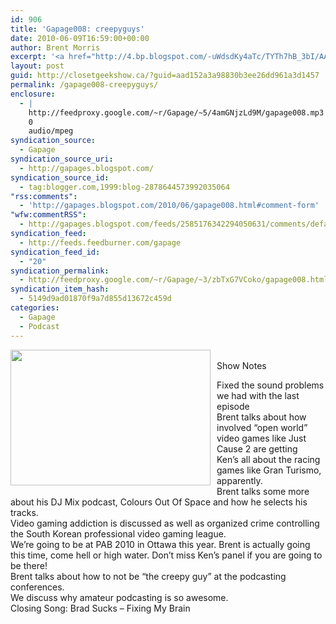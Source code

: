 ```yaml
---
id: 906
title: 'Gapage008: creepyguys'
date: 2010-06-09T16:59:00+00:00
author: Brent Morris
excerpt: '<a href="http://4.bp.blogspot.com/-uWdsdKy4aTc/TYTh7hB_3bI/AAAAAAAAAlk/H8ijqLyf3Fk/s1600/Ken%2526badreaders.jpg"><img alt="" border="0" src="http://4.bp.blogspot.com/-uWdsdKy4aTc/TYTh7hB_3bI/AAAAAAAAAlk/H8ijqLyf3Fk/s320/Ken%2526badreaders.jpg"></a><br>Show Notes<br><br>Fixed the sound problems we had with the last episode<br>Brent talks about how involved &ldquo;open world&rdquo; video games like Just Cause 2 are getting<br>Ken&rsquo;s all about the racing games like Gran Turismo, apparently.<br>Brent talks some more about his DJ Mix podcast, Colours Out Of Space and how he selects his tracks.<br>Video gaming addiction is discussed as well as organized crime controlling the South Korean professional video gaming league.<br>We&rsquo;re going to be at PAB 2010 in Ottawa this year. Brent is actually going this time, come hell or high water. Don&rsquo;t miss Ken&rsquo;s panel if you are going to be there!<br>Brent talks about how to not be &ldquo;the creepy guy&rdquo; at the podcasting conferences.<br>We discuss why amateur podcasting is so awesome.<br>Closing Song: Brad Sucks - Fixing My Brain<img src="http://feeds.feedburner.com/~r/Gapage/~4/zbTxG7VCoko" height="1" width="1" alt="">'
layout: post
guid: http://closetgeekshow.ca/?guid=aad152a3a98830b3ee26dd961a3d1457
permalink: /gapage008-creepyguys/
enclosure:
  - |
    http://feedproxy.google.com/~r/Gapage/~5/4amGNjzLd9M/gapage008.mp3
    0
    audio/mpeg
syndication_source:
  - Gapage
syndication_source_uri:
  - http://gapages.blogspot.com/
syndication_source_id:
  - tag:blogger.com,1999:blog-2878644573992035064
"rss:comments":
  - 'http://gapages.blogspot.com/2010/06/gapage008.html#comment-form'
"wfw:commentRSS":
  - http://gapages.blogspot.com/feeds/2585176342294050631/comments/default
syndication_feed:
  - http://feeds.feedburner.com/gapage
syndication_feed_id:
  - "20"
syndication_permalink:
  - http://feedproxy.google.com/~r/Gapage/~3/zbTxG7VCoko/gapage008.html
syndication_item_hash:
  - 5149d9ad01870f9a7d855d13672c459d
categories:
  - Gapage
  - Podcast
---
```

<a href="http://4.bp.blogspot.com/-uWdsdKy4aTc/TYTh7hB_3bI/AAAAAAAAAlk/H8ijqLyf3Fk/s1600/Ken%2526badreaders.jpg" onblur="try {parent.deselectBloggerImageGracefully();} catch(e) {}"><img alt="" border="0" src="http://4.bp.blogspot.com/-uWdsdKy4aTc/TYTh7hB_3bI/AAAAAAAAAlk/H8ijqLyf3Fk/s320/Ken%2526badreaders.jpg" id="BLOGGER_PHOTO_ID_5585837850441538994" style="cursor: hand; cursor: pointer; float: left; height: 217px; margin: 0 10px 10px 0; width: 320px;" /></a>  
Show Notes

Fixed the sound problems we had with the last episode  
Brent talks about how involved “open world” video games like Just Cause 2 are getting  
Ken’s all about the racing games like Gran Turismo, apparently.  
Brent talks some more about his DJ Mix podcast, Colours Out Of Space and how he selects his tracks.  
Video gaming addiction is discussed as well as organized crime controlling the South Korean professional video gaming league.  
We’re going to be at PAB 2010 in Ottawa this year. Brent is actually going this time, come hell or high water. Don’t miss Ken’s panel if you are going to be there!  
Brent talks about how to not be “the creepy guy” at the podcasting conferences.  
We discuss why amateur podcasting is so awesome.  
Closing Song: Brad Sucks &#8211; Fixing My Brain<img src="http://feeds.feedburner.com/~r/Gapage/~4/zbTxG7VCoko" height="1" width="1" alt="" />